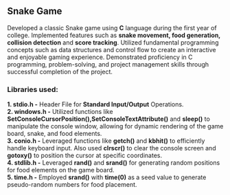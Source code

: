 <h2> Snake Game</h2>

Developed a classic Snake game using <b>C</b> language during the first year of college. Implemented features such as <b>snake movement, food generation, collision detection</b> and <b>score tracking</b>. Utilized fundamental programming concepts such as data structures and control flow to create an interactive and enjoyable gaming experience. Demonstrated proficiency in C programming, problem-solving, and project management skills through successful completion of the project.

<h3> Libraries used:</h3>
<b>1. stdio.h -</b> Header File for <b>Standard Input/Output</b> Operations. <br>
<b>2. windows.h -</b> Utilized functions like <b>SetConsoleCursorPosition(),SetConsoleTextAttribute()</b> and <b>sleep()</b> to manipulate the console window, allowing for dynamic rendering of the game board, snake, and food elements.<br>
<b>3. conio.h -</b> Leveraged functions like <b>getch()</b> and <b>kbhit()</b> to efficiently handle keyboard input. Also used <b>clrscr()</b> to clear the console screen and <b>gotoxy()</b> to position the cursor at specific coordinates.<br>
<b>4. stdlib.h -</b> Leveraged <b>rand()</b> and <b>srand()</b> for generating random positions for food elements on the game board.<br>
<b>5. time.h -</b> Employed <b>srand()</b> with <b>time(0)</b> as a seed value to generate pseudo-random numbers for food placement.<br>
 


